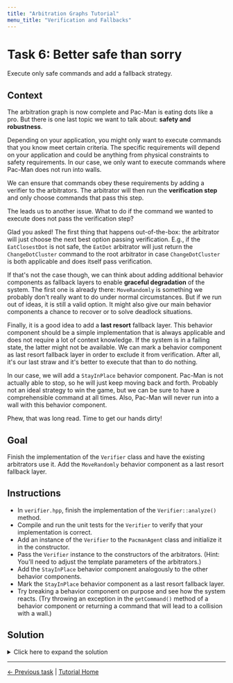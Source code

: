 ```yaml
---
title: "Arbitration Graphs Tutorial"
menu_title: "Verification and Fallbacks"
---
```


# Task 6: Better safe than sorry

Execute only safe commands and add a fallback strategy.

## Context

The arbitration graph is now complete and Pac-Man is eating dots like a pro.
But there is one last topic we want to talk about: **safety and robustness**.

Depending on your application, you might only want to execute commands that you know meet certain criteria. 
The specific requirements will depend on your application and could be anything from physical constraints to safety requirements.
In our case, we only want to execute commands where Pac-Man does not run into walls.

We can ensure that commands obey these requirements by adding a verifier to the arbitrators.
The arbitrator will then run the **verification step** and only choose commands that pass this step.

The leads us to another issue.
What to do if the command we wanted to execute does not pass the verification step?

Glad you asked!
The first thing that happens out-of-the-box: the arbitrator will just choose the next best option passing verification.
E.g., if the `EatClosestDot` is not safe, the `EatDot` arbitrator will just return the `ChangeDotCluster` command to the root arbitrator
  in case `ChangeDotCluster` is both applicable and does itself pass verification.

If that's not the case though, we can think about adding additional behavior components as fallback layers to enable **graceful degradation** of the system.
The first one is already there: `MoveRandomly` is something we probably don't really want to do under normal circumstances.
But if we run out of ideas, it is still a valid option.
It might also give our main behavior components a chance to recover or to solve deadlock situations.

Finally, it is a good idea to add a **last resort** fallback layer.
This behavior component should be a simple implementation that is always applicable and does not require a lot of context knowledge.
If the system is in a failing state, the latter might not be available.
We can mark a behavior component as last resort fallback layer in order to exclude it from verification.
After all, it's our last straw and it's better to execute that than to do nothing.

In our case, we will add a `StayInPlace` behavior component.
Pac-Man is not actually able to stop, so he will just keep moving back and forth.
Probably not an ideal strategy to win the game, but we can be sure to have a comprehensible command at all times.
Also, Pac-Man will never run into a wall with this behavior component.

Phew, that was long read. Time to get our hands dirty!


## Goal

Finish the implementation of the `Verifier` class and have the existing arbitrators use it.
Add the `MoveRandomly` behavior component as a last resort fallback layer.

## Instructions

- In `verifier.hpp`, finish the implementation of the `Verifier::analyze()` method.
- Compile and run the unit tests for the `Verifier` to verify that your implementation is correct.
- Add an instance of the `Verifier` to the `PacmanAgent` class and initialize it in the constructor.
- Pass the `Verifier` instance to the constructors of the arbitrators.
  (Hint: You'll need to adjust the template parameters of the arbitrators.)
- Add the `StayInPlace` behavior component analogously to the other behavior components.
- Mark the `StayInPlace` behavior component as a last resort fallback layer.
- Try breaking a behavior component on purpose and see how the system reacts.
  (Try throwing an exception in the `getCommand()` method of a behavior component or returning a command that will lead to a collision with a wall.)

## Solution

<details>
<summary>Click here to expand the solution</summary>

In the `Verifier::analyze()` method (in `include/demo/verifier.hpp`), we simply check if the command would lead to an invalid position:
```cpp
VerificationResult analyze(const Time /*time*/, const Command& command) const {
    Move nextMove = Move{command.path.front()};
    Position nextPosition = environmentModel_->pacmanPosition() + nextMove.deltaPosition;

    // The command is considered safe if the next position is in bounds and not a wall
    return VerificationResult{environmentModel_->isPassableCell(nextPosition)};
}
```

Include the verifier header you just implemented, in `include/demo/pacman_agent.hpp`.
Also, include `stay_in_place_behavior.hpp`.
```cpp
#include "stay_in_place_behavior.hpp"
#include "verifier.hpp"
```

Adjust the template parameters in the alias definitions to contain the verifier types:
```cpp
public:
    using CostArbitrator = arbitration_graphs::CostArbitrator<Command, Command, Verifier, VerificationResult>;
    using PriorityArbitrator = arbitration_graphs::PriorityArbitrator<Command, Command, Verifier, VerificationResult>;
```

Add the verifier and the fallback behavior component as members of the `PacmanAgent` class:
```cpp
private:
    StayInPlaceBehavior::Ptr stayInPlaceBehavior_;

    Verifier verifier_;
```

In the constructor of the `PacmanAgent` class, initialize the verifier and the `StayInPlace` behavior component.
Make sure to also pass the verifier to the arbitrator constructors:
```cpp
    explicit PacmanAgent(const entt::Game& game)
            : parameters_{},
              environmentModel_{std::make_shared<EnvironmentModel>(game)},
              verifier_{environmentModel_} // We can initialize the verifier in the member initializer list {

        avoidGhostBehavior_ = std::make_shared<AvoidGhostBehavior>(environmentModel_, parameters_.avoidGhostBehavior);
        changeDotClusterBehavior_ = std::make_shared<ChangeDotClusterBehavior>(environmentModel_);
        chaseGhostBehavior_ = std::make_shared<ChaseGhostBehavior>(environmentModel_, parameters_.chaseGhostBehavior);
        eatClosestDotBehavior_ = std::make_shared<EatClosestDotBehavior>(environmentModel_);
        moveRandomlyBehavior_ = std::make_shared<MoveRandomlyBehavior>(parameters_.moveRandomlyBehavior);
        // Initialize the StayInPlace behavior component
        stayInPlaceBehavior_ = std::make_shared<StayInPlaceBehavior>(environmentModel_);

        // Pass the verifier instance to the cost arbitrator
        eatDotsArbitrator_ = std::make_shared<CostArbitrator>("EatDots", verifier_);
        costEstimator_ = std::make_shared<CostEstimator>(environmentModel_, parameters_.costEstimator);
        eatDotsArbitrator_->addOption(
            changeDotClusterBehavior_, CostArbitrator::Option::Flags::INTERRUPTABLE, costEstimator_);
        eatDotsArbitrator_->addOption(
            eatClosestDotBehavior_, CostArbitrator::Option::Flags::INTERRUPTABLE, costEstimator_);

        // Pass the verifier instance to the priority arbitrator
        rootArbitrator_ = std::make_shared<PriorityArbitrator>("Pacman", verifier_);
        rootArbitrator_->addOption(chaseGhostBehavior_, PriorityArbitrator::Option::Flags::INTERRUPTABLE);
        rootArbitrator_->addOption(avoidGhostBehavior_, PriorityArbitrator::Option::Flags::INTERRUPTABLE);
        rootArbitrator_->addOption(eatDotsArbitrator_, PriorityArbitrator::Option::Flags::INTERRUPTABLE);
        rootArbitrator_->addOption(moveRandomlyBehavior_, PriorityArbitrator::Option::Flags::INTERRUPTABLE);
        // Add the StayInPlace behavior component. Mark it as a last resort fallback layer using the FALLBACK flag.
        rootArbitrator_->addOption(stayInPlaceBehavior_,
                                   PriorityArbitrator::Option::Flags::INTERRUPTABLE |
                                       PriorityArbitrator::Option::FALLBACK);
    }
```
</details>


---
[← Previous task](5_cost_arbitration.md)
|
[Tutorial Home](../Tutorial.md)
